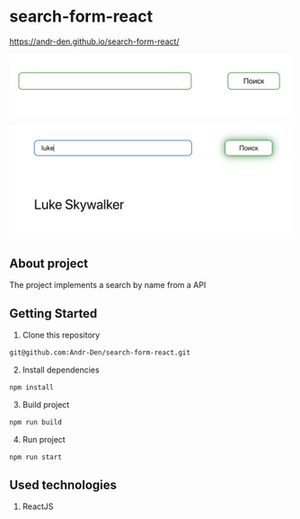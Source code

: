 # search-form-react

https://andr-den.github.io/search-form-react/

![Search Form](https://github.com/Andr-Den/search-form-react/raw/main/screenshots/1.png)

![Results](https://github.com/Andr-Den/search-form-react/raw/main/screenshots/2.png)


## About project
The project implements a search by name from a API

## Getting Started

1. Clone this repository

```bash
git@github.com:Andr-Den/search-form-react.git
```

2. Install dependencies

```bash
npm install
```

3. Build project

```bash
npm run build
```

4. Run project

```bash
npm run start
```

## Used technologies

1. ReactJS
